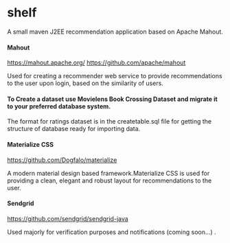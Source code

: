 # shelf
A small maven J2EE recommendation application based on Apache Mahout.

#### Mahout

https://mahout.apache.org/
https://github.com/apache/mahout

Used for creating a recommender web service to provide recommendations to the user upon login, based on the similarity of users.


#### To Create a dataset use Movielens Book Crossing Dataset and migrate it to your preferred database system.
The format for ratings dataset is in the createtable.sql file for getting the structure of database ready for importing data.

#### Materialize CSS

https://github.com/Dogfalo/materialize

A modern material design based framework.Materialize CSS is used for providing a clean, elegant and robust layout for recommendations to the user.

#### Sendgrid

https://github.com/sendgrid/sendgrid-java

Used majorly for verification purposes and notifications (coming soon...) .
